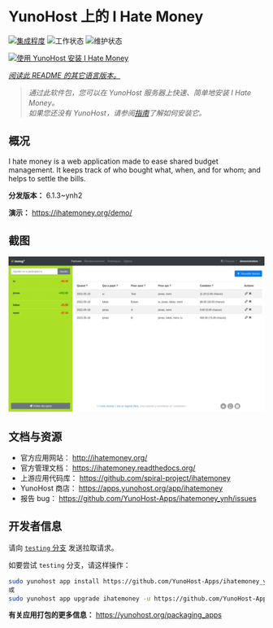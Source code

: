 <!--
注意：此 README 由 <https://github.com/YunoHost/apps/tree/master/tools/readme_generator> 自动生成
请勿手动编辑。
-->

# YunoHost 上的 I Hate Money

[![集成程度](https://apps.yunohost.org/badge/integration/ihatemoney)](https://ci-apps.yunohost.org/ci/apps/ihatemoney/)
![工作状态](https://apps.yunohost.org/badge/state/ihatemoney)
![维护状态](https://apps.yunohost.org/badge/maintained/ihatemoney)

[![使用 YunoHost 安装 I Hate Money](https://install-app.yunohost.org/install-with-yunohost.svg)](https://install-app.yunohost.org/?app=ihatemoney)

*[阅读此 README 的其它语言版本。](./ALL_README.md)*

> *通过此软件包，您可以在 YunoHost 服务器上快速、简单地安装 I Hate Money。*  
> *如果您还没有 YunoHost，请参阅[指南](https://yunohost.org/install)了解如何安装它。*

## 概况

I hate money is a web application made to ease shared budget management. It keeps track of who bought what, when, and for whom; and helps to settle the bills.


**分发版本：** 6.1.3~ynh2

**演示：** <https://ihatemoney.org/demo/>

## 截图

![I Hate Money 的截图](./doc/screenshots/screenshot.webp)

## 文档与资源

- 官方应用网站： <http://ihatemoney.org/>
- 官方管理文档： <https://ihatemoney.readthedocs.org/>
- 上游应用代码库： <https://github.com/spiral-project/ihatemoney>
- YunoHost 商店： <https://apps.yunohost.org/app/ihatemoney>
- 报告 bug： <https://github.com/YunoHost-Apps/ihatemoney_ynh/issues>

## 开发者信息

请向 [`testing` 分支](https://github.com/YunoHost-Apps/ihatemoney_ynh/tree/testing) 发送拉取请求。

如要尝试 `testing` 分支，请这样操作：

```bash
sudo yunohost app install https://github.com/YunoHost-Apps/ihatemoney_ynh/tree/testing --debug
或
sudo yunohost app upgrade ihatemoney -u https://github.com/YunoHost-Apps/ihatemoney_ynh/tree/testing --debug
```

**有关应用打包的更多信息：** <https://yunohost.org/packaging_apps>
